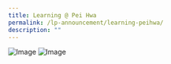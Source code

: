 ```yaml
---
title: Learning @ Pei Hwa
permalink: /lp-announcement/learning-peihwa/
description: ""
---
```

<div style="position: relative; display: inline-block;" class="image-container"> 
	<img alt="Image" src="https://i.scdn.co/image/ab67616d00001e02af08a1c1088b457401e7d4fc"> 
	<div style="position: absolute; top: 0; left: 0; width: 100%; height: 100%; background-color: rgba(0, 0, 0, 0.5); color: #fff; opacity: 0; transition: opacity 0.3s ease; display: flex; flex-direction: column; align-items: center; justify-content: center;" class="overlay"> 
		<div style="font-size: 18px; font-weight: bold; margin-bottom: 10px;" class="overlay-text">Hover Text
		</div> 
		<a style="text-decoration: none; color: #fff; font-size: 14px;" class="overlay-link" href="#">Visit Link</a> 
	</div> 
</div>


<div style="position: relative; display: inline-block;"> 
	<img alt="Image" src="https://i.scdn.co/image/ab67616d00001e02af08a1c1088b457401e7d4fc"> 
	<div style="position: absolute; top: 0; left: 0; width: 100%; height: 100%; background-color: rgba(0, 0, 0, 0.5); color: #fff; opacity: 0; transition: opacity 0.3s ease; display: flex; flex-direction: column; align-items: center; justify-content: center;"> 
		<div style="font-size: 18px; font-weight: bold; margin-bottom: 10px;">Hover Text
		</div> 
		<a style="text-decoration: none; color: #fff; font-size: 14px;" href="www.google.com">Visit Link</a> 
	</div> 
</div>